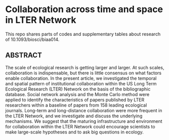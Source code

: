 
# Collaboration across time and space in LTER Network

This repo shares parts of codes and supplementary tables about research of 10.1093/biosci/biaa014.

## ABSTRACT
The scale of ecological research is getting larger and larger. At such scales, collaboration is indispensable, but there is little consensus on what factors enable collaboration. In the present article, we investigated the temporal and spatial pattern of institutional collaboration within the US
Long Term Ecological Research (LTER) Network on the basis of the bibliographic database. Social network analysis and the Monte Carlo method
were applied to identify the characteristics of papers published by LTER researchers within a baseline of papers from 158 leading ecological
journals. Long-term and long-distance collaboration were more frequent in the LTER Network, and we investigate and discuss the underlying
mechanisms. We suggest that the maturing infrastructure and environment for collaboration within the LTER Network could encourage
scientists to make large-scale hypotheses and to ask big questions in ecology.
